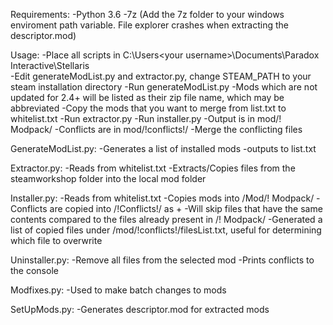 Requirements:
-Python 3.6
-7z (Add the 7z folder to your windows enviroment path variable. File explorer crashes when extracting the descriptor.mod)

Usage: 
-Place all scripts in C:\Users\<your username>\Documents\Paradox Interactive\Stellaris\
-Edit generateModList.py and extractor.py, change STEAM_PATH to your steam installation directory
-Run generateModList.py 
  -Mods which are not updated for 2.4+ will be listed as their zip file name, which may be abbreviated
-Copy the mods that you want to merge from list.txt to whitelist.txt
-Run extractor.py 
-Run installer.py
-Output is in mod/! Modpack/
-Conflicts are in mod/!conflicts!/
-Merge the conflicting files

GenerateModList.py: 
-Generates a list of installed mods 
-outputs to list.txt 

Extractor.py:
-Reads from whitelist.txt 
-Extracts/Copies files from the steamworkshop folder into the local mod folder 

Installer.py: 
-Reads from whitelist.txt 
-Copies mods into /Mod/! Modpack/ 
-Conflicts are copied into /!Conflicts!/ as <Filename> + <Modname>
-Will skip files that have the same contents compared to the files already present in /! Modpack/
-Generated a list of copied files under /mod/!conflicts!/filesList.txt, useful for determining which file to overwrite
  
Uninstaller.py:
-Remove all files from the selected mod
-Prints conflicts to the console

Modfixes.py: 
-Used to make batch changes to mods 

SetUpMods.py: 
-Generates descriptor.mod for extracted mods
